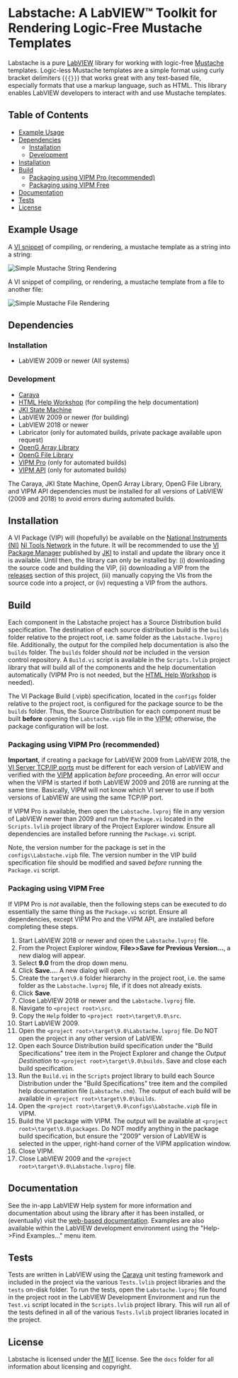 # Labstache: A LabVIEW&trade; Toolkit for Rendering Logic-Free Mustache Templates 

Labstache is a pure [LabVIEW](http://www.ni.com/labview) library for working with logic-free [Mustache](https://mustache.github.io/) templates. Logic-less Mustache templates are a simple format using curly bracket delimiters (`{{}}`) that works great with any text-based file, especially formats that use a markup language, such as HTML. This library enables LabVIEW developers to interact with and use Mustache templates.

## Table of Contents

- [Example Usage](#example-usage)
- [Dependencies](#dependencies)
  - [Installation](#dependencies-installation)
  - [Development](#dependencies-development)
- [Installation](#installation)
- [Build](#build)
  - [Packaging using VIPM Pro (recommended)](#packaging-using-vipm-pro-recommended)
  - [Packaging using VIPM Free](#packaging-using-vipm-free)
- [Documentation](#documentation)
- [Tests](#tests)
- [License](#license)

## Example Usage

A [VI snippet](http://www.ni.com/tutorial/9330/en/) of compiling, or rendering, a mustache template as a string into a string:

![Simple Mustache String Rendering](https://github.com/fieldrndservices/labstache/blob/master/docs/Simple-Mustache-String-Rendering.png)

A VI snippet of compiling, or rendering, a mustache template from a file to another file:

![Simple Mustache File Rendering](https://github.com/fieldrndservices/labstache/blob/master/docs/Simple-Mustache-File-Rendering.png)

## Dependencies

### Installation <a name="dependencies-installation"/>

- LabVIEW 2009 or newer (All systems)

### Development <a name="dependencies-development"/>

- [Caraya](http://sine.ni.com/nips/cds/view/p/lang/en/nid/215909)
- [HTML Help Workshop](https://docs.microsoft.com/en-us/previous-versions/windows/desktop/htmlhelp/microsoft-html-help-downloads) (for compiling the help documentation)
- [JKI State Machine](http://sine.ni.com/nips/cds/view/p/lang/en/nid/209025)
- LabVIEW 2009 or newer (for building)
- LabVIEW 2018 or newer
- Labricator (only for automated builds, private package available upon request)
- [OpenG Array Library](http://sine.ni.com/nips/cds/view/p/lang/en/nid/209027)
- [OpenG File Library](http://sine.ni.com/nips/cds/view/p/lang/en/nid/209027)
- [VIPM Pro](https://vipm.jki.net/get) (only for automated builds)
- [VIPM API](https://support.jki.net/hc/en-us/articles/214136183-VIPM-API) (only for automated builds)

The Caraya, JKI State Machine, OpenG Array Library, OpenG File Library, and VIPM API dependencies must be installed for all versions of LabVIEW (2009 and 2018) to avoid errors during automated builds.

## Installation

A VI Package (VIP) will (hopefully) be available on the [National Instruments (NI)](http://www.ni.com) [NI Tools Network](http://www.ni.com/labview-tools-network/) in the future. It will be recommended to use the [VI Package Manager](https://vipm.jki.net/) published by [JKI](http://jki.net/) to install and update the library once it is available. Until then, the library can only be installed by: (i) downloading the source code and building the VIP, (ii) downloading a VIP from the [releases](https://github.com/fieldrndservices/libssh2-labview/releases) section of this project, (iii) manually copying the VIs from the source code into a project, or (iv) requesting a VIP from the authors.

## Build

Each component in the Labstache project has a Source Distribution build specification. The destination of each source distribution build is the `builds` folder relative to the project root, i.e. same folder as the `Labstache.lvproj` file. Additionally, the output for the compiled help documentation is also the `builds` folder. The `builds` folder should _not_ be included in the version control repository. A `Build.vi` script is available in the `Scripts.lvlib` project library that will build all of the components and the help documentation automatically (VIPM Pro is not needed, but the [HTML Help Workshop](https://docs.microsoft.com/en-us/previous-versions/windows/desktop/htmlhelp/microsoft-html-help-downloads) is needed).

The VI Package Build (.vipb) specification, located in the `configs` folder relative to the project root, is configured for the package source to be the `builds` folder. Thus, the Source Distribution for each component must be built **before** opening the `Labstache.vipb` file in the <abbr title="VI Package Manager">VIPM</abbr>; otherwise, the package configuration will be lost.

### Packaging using VIPM Pro (recommended)

__Important__, if creating a package for LabVIEW 2009 from LabVIEW 2018, the [VI Server TCP/IP ports](http://zone.ni.com/reference/en-XX/help/371361P-01/lvhowto/configuring_the_vi_server/) must be different for each version of LabVIEW and verified with the [VIPM](https://knowledge.ni.com/KnowledgeArticleDetails?id=kA00Z000000P9YmSAK) application _before_ proceeding. An error will occur when the VIPM is started if both LabVIEW 2009 and 2018 are running at the same time. Basically, VIPM will not know which VI server to use if both versions of LabVIEW are using the same TCP/IP port.

If VIPM Pro is available, then open the `Labstache.lvproj` file in any version of LabVIEW newer than 2009 and run the `Package.vi` located in the `Scripts.lvlib` project library of the Project Explorer window. Ensure all dependencies are installed before running the `Package.vi` script.

Note, the version number for the package is set in the `configs\Labstache.vipb` file. The version number in the VIP build specification file should be modified and saved _before_ running the `Package.vi` script.

### Packaging using VIPM Free

If VIPM Pro is _not_ available, then the following steps can be executed to do essentially the same thing as the `Package.vi` script. Ensure all dependencies, except VIPM Pro and the VIPM API, are installed before completing these steps.

1. Start LabVIEW 2018 or newer and open the `Labstache.lvproj` file.
2. From the Project Explorer window, **File>>Save for Previous Version...**, a new dialog will appear.
3. Select **9.0** from the drop down menu.
4. Click **Save...**. A new dialog will open.
5. Create the `target\9.0` folder hierarchy in the project root, i.e. the same folder as the `Labstache.lvproj` file, if it does not already exists.
6. Click **Save**.
7. Close LabVIEW 2018 or newer and the `Labstache.lvproj` file.
8. Navigate to `<project root>\src`.
9. Copy the `Help` folder to `<project root>\target\9.0\src`.
10. Start LabVIEW 2009.
11. Open the `<project root>\target\9.0\Labstache.lvproj` file. Do NOT open the project in any other version of LabVIEW.
12. Open each Source Distribution build specification under the "Build Specifications" tree item in the Project Explorer and change the _Output Destination_ to `<project root>\target\9.0\builds`. Save and close each build specification.
13. Run the `Build.vi` in the `Scripts` project library to build each Source Distribution under the "Build Specifications" tree item and the compiled help documentation file (`Labstache.chm`). The output of each build will be available in `<project root>\target\9.0\builds`.
14. Open the `<project root>\target\9.0\configs\Labstache.vipb` file in VIPM.
15. Build the VI package with VIPM. The output will be available at `<project root>\target\9.0\packages`. Do NOT modify anything in the package build specification, but ensure the "2009" version of LabVIEW is selected in the upper, right-hand corner of the VIPM application window.
16. Close VIPM.
17. Close LabVIEW 2009 and the `<project root>\target\9.0\Labstache.lvproj` file.

## Documentation

See the in-app LabVIEW Help system for more information and documentation about using the library after it has been installed, or (eventually) visit the [web-based documentation](https://help.fieldrndservices.com/labstache). Examples are also available within the LabVIEW development environment using the "Help->Find Examples..." menu item.

## Tests

Tests are written in LabVIEW using the [Caraya](https://github.com/JKISoftware/Caraya) unit testing framework and included in the project via the various `Tests.lvlib` project libraries and the `tests` on-disk folder. To run the tests, open the `Labstache.lvproj` file found in the project root in the LabVIEW Development Environment and run the `Test.vi` script located in the `Scripts.lvlib` project library. This will run all of the tests defined in all of the various `Tests.lvlib` project libraries located in the project. 

## License

Labstache is licensed under the [MIT](https://opensource.org/licenses/MIT) license. See the `docs` folder for all information about licensing and copyright.

